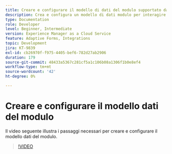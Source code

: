 ```yaml
---
title: Creare e configurare il modello di dati del modulo supportato da Dynamics
description: Crea e configura un modello di dati modulo per interagire con le entità in Microsoft Dynamics.
type: Documentation
role: Developer
level: Beginner, Intermediate
version: Experience Manager as a Cloud Service
feature: Adaptive Forms, Integrations
topic: Development
jira: KT-9839
exl-id: cb26970f-f975-4405-bef6-782d27ab2906
duration: 179
source-git-commit: 48433a5367c281cf5a1c106b08a1306f1b0e8ef4
workflow-type: tm+mt
source-wordcount: '42'
ht-degree: 0%

---
```


# Creare e configurare il modello dati del modulo


Il video seguente illustra i passaggi necessari per creare e configurare il modello dati del modulo.

>[!VIDEO](https://video.tv.adobe.com/v/3444800?quality=12&learn=on&captions=ita)
